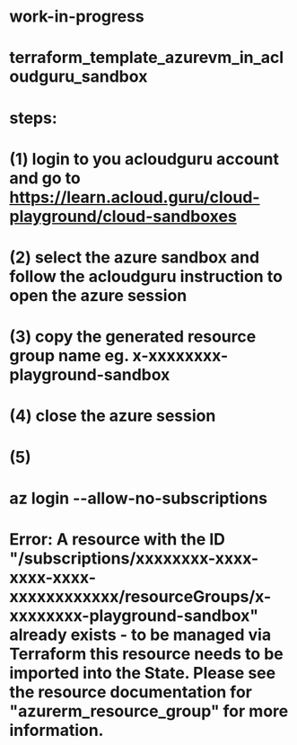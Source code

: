 # work-in-progress
# terraform_template_azurevm_in_acloudguru_sandbox
#
# steps:
# (1) login to you acloudguru account and go to https://learn.acloud.guru/cloud-playground/cloud-sandboxes
# (2) select the azure sandbox and follow the acloudguru instruction to open the azure session
# (3) copy the generated resource group name eg. x-xxxxxxxx-playground-sandbox
# (4) close the azure session
# (5) 
# az login --allow-no-subscriptions
# Error: A resource with the ID "/subscriptions/xxxxxxxx-xxxx-xxxx-xxxx-xxxxxxxxxxxx/resourceGroups/x-xxxxxxxx-playground-sandbox" already exists - to be managed via Terraform this resource needs to be imported into the State. Please see the resource documentation for "azurerm_resource_group" for more information.
